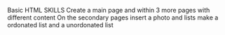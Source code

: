 Basic HTML SKILLS
Create a main page and within 3 more pages with different content
On the secondary pages insert a photo  and lists
make a ordonated list and a unordonated list
